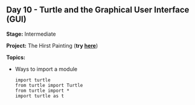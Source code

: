 ## Day 10 - Turtle and the Graphical User Interface (GUI)

**Stage:** Intermediate

**Project:** The Hirst Painting (**try [here](https://replit.com/@GloryOdeyemi/Hirst-Painting?v=1)**)

**Topics:**
* Ways to import a module
  ```
  import turtle
  from turtle import Turtle
  from turtle import *
  import turtle as t
  ```
